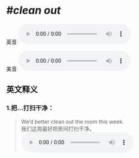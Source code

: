 # ***\#clean out*** 
英音
<audio src="./media/clean out1_AAC.aac" controls="controls"></audio>

美音
<audio src="./media/clean out2_AAC.aac" controls="controls"></audio>



  

英文释义
---
### 1.**把…打扫干净：**  

 > We’d better clean out the room this week.  
 > 我们这周最好把房间打扫干净。    
<audio src="./media/5-clean.aac" controls="controls"></audio>


